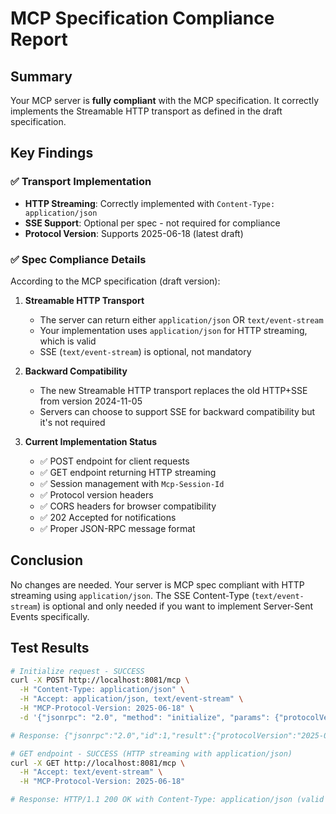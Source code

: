 # MCP Specification Compliance Report

## Summary

Your MCP server is **fully compliant** with the MCP specification. It correctly implements the Streamable HTTP transport as defined in the draft specification.

## Key Findings

### ✅ Transport Implementation
- **HTTP Streaming**: Correctly implemented with `Content-Type: application/json`
- **SSE Support**: Optional per spec - not required for compliance
- **Protocol Version**: Supports 2025-06-18 (latest draft)

### ✅ Spec Compliance Details

According to the MCP specification (draft version):

1. **Streamable HTTP Transport**
   - The server can return either `application/json` OR `text/event-stream`
   - Your implementation uses `application/json` for HTTP streaming, which is valid
   - SSE (`text/event-stream`) is optional, not mandatory

2. **Backward Compatibility**
   - The new Streamable HTTP transport replaces the old HTTP+SSE from version 2024-11-05
   - Servers can choose to support SSE for backward compatibility but it's not required

3. **Current Implementation Status**
   - ✅ POST endpoint for client requests
   - ✅ GET endpoint returning HTTP streaming
   - ✅ Session management with `Mcp-Session-Id`
   - ✅ Protocol version headers
   - ✅ CORS headers for browser compatibility
   - ✅ 202 Accepted for notifications
   - ✅ Proper JSON-RPC message format

## Conclusion

No changes are needed. Your server is MCP spec compliant with HTTP streaming using `application/json`. The SSE Content-Type (`text/event-stream`) is optional and only needed if you want to implement Server-Sent Events specifically.

## Test Results

```bash
# Initialize request - SUCCESS
curl -X POST http://localhost:8081/mcp \
  -H "Content-Type: application/json" \
  -H "Accept: application/json, text/event-stream" \
  -H "MCP-Protocol-Version: 2025-06-18" \
  -d '{"jsonrpc": "2.0", "method": "initialize", "params": {"protocolVersion": "2025-06-18"}, "id": 1}'

# Response: {"jsonrpc":"2.0","id":1,"result":{"protocolVersion":"2025-06-18","capabilities":{"tools":{},"logging":{}},"serverInfo":{"name":"remote-mcp-demo","version":"1.0.0"}}}

# GET endpoint - SUCCESS (HTTP streaming with application/json)
curl -X GET http://localhost:8081/mcp \
  -H "Accept: text/event-stream" \
  -H "MCP-Protocol-Version: 2025-06-18"

# Response: HTTP/1.1 200 OK with Content-Type: application/json (valid per spec)
```